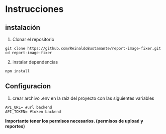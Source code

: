 # Instrucciones

## instalación
1. Clonar el repositorio
```
git clone https://github.com/ReinaldoBustamante/report-image-fixer.git
cd report-image-fixer
```

2. instalar dependencias
```
npm install
```

## Configuracion
1. crear archivo .env en la raiz del proyecto con las siguientes variables
```
API_URL= #url backend
API_TOKEN= #token backend
```

**Importante tener los permisos necesarios. (permisos de upload y reportes)**
